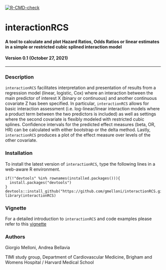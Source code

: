 <!-- badges: start -->
[![R-CMD-check](https://github.com/gmelloni/interactionRCS/workflows/R-CMD-check/badge.svg)](https://github.com/gmelloni/interactionRCS/actions)
<!-- badges: end -->

# interactionRCS
#### A tool to calculate and plot Hazard Ratios, Odds Ratios or linear estimates in a simple or restricted cubic splined interaction model
#### Version 0.1 (October 27, 2021)
---

### Description
`interactionRCS` facilitates interpretation and presentation of results from a regression model (linear, logistic, Cox) where an interaction between the main predictor of interest X (binary or continuous) and another continuous covariate Z has been specified. In particular, `interactionRCS` allows for
  basic interaction assessment (i.e. log-linear/linear interaction models where a product term between the two predictors is included) 
  as well as settings where the second covariate is flexibly modeled with restricted cubic splines. Confidence intervals for 
  the predicted effect measures (beta, OR, HR) can be calculated with either bootstrap or the delta method. Lastly, `interactionRCS`
  produces a plot of the effect measure over levels of the other covariate.

### Installation
To install the latest version of `interactionRCS`, type the following lines in a web-aware R environment.

```
if(!"devtools" %in% rownames(installed.packages())){
  install.packages("devtools")
}
devtools::install_github("https://github.com/gmelloni/interactionRCS.git")
library(interactionRCS)
```

### Vignette
For a detailed introduction to `interactionRCS` and code examples please refer to this [vignette](https://raw.githack.com/gmelloni/interactionRCS/main/inst/extdata/vignette.html)

### Authors
Giorgio Melloni, Andrea Bellavia

TIMI study group, Department of Cardiovascular Medicine, Brigham and Womens Hospital / Harvard Medical School
